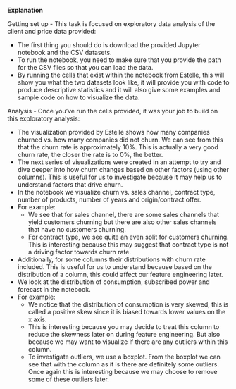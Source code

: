 **Explanation**

Getting set up - This task is focused on exploratory data analysis of the client and price data provided:

- The first thing you should do is download the provided Jupyter notebook and the CSV datasets.
- To run the notebook, you need to make sure that you provide the path for the CSV files so that you can load the data.
- By running the cells that exist within the notebook from Estelle, this will show you what the two datasets look like, it will provide you with code to produce descriptive statistics and it will also give some examples and sample code on how to visualize the data.

  
Analysis - Once you’ve run the cells provided, it was your job to build on this exploratory analysis:

- The visualization provided by Estelle shows how many companies churned vs. how many companies did not churn. We can see from this that the churn rate is approximately 10%. This is actually a very good churn rate, the closer the rate is to 0%, the better.
- The next series of visualizations were created in an attempt to try and dive deeper into how churn changes based on other factors (using other columns). This is useful for us to investigate because it may help us to understand factors that drive churn.
- In the notebook we visualize churn vs. sales channel, contract type, number of products, number of years and origin/contract offer.
- For example:
    - We see that for sales channel, there are some sales channels that yield customers churning but there are also other sales channels that have no customers churning.
    - For contract type, we see quite an even split for customers churning. This is interesting because this may suggest that contract type is not a driving factor towards churn rate.
- Additionally, for some columns their distributions with churn rate included. This is useful for us to understand because based on the distribution of a column, this could affect our feature engineering later.
- We look at the distribution of consumption, subscribed power and forecast in the notebook. 
- For example:
    - We notice that the distribution of consumption is very skewed, this is called a positive skew since it is biased towards lower values on the x axis.
    - This is interesting because you may decide to treat this column to reduce the skewness later on during feature engineering. But also because we may want to visualize if there are any outliers within this column. 
    - To investigate outliers, we use a boxplot. From the boxplot we can see that with the column as it is there are definitely some outliers. Once again this is interesting because we may choose to remove some of these outliers later.